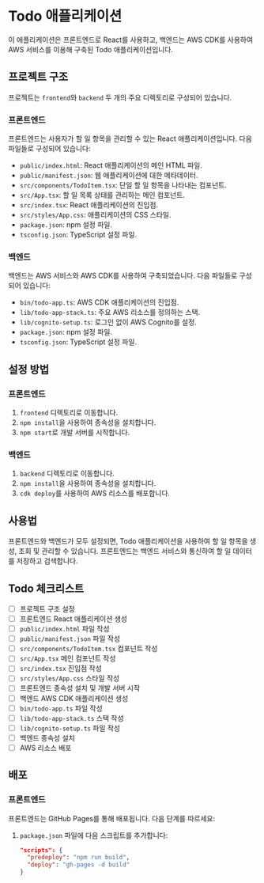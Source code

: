 # Todo 애플리케이션

이 애플리케이션은 프론트엔드로 React를 사용하고, 백엔드는 AWS CDK를 사용하여 AWS 서비스를 이용해 구축된 Todo 애플리케이션입니다.

## 프로젝트 구조

프로젝트는 `frontend`와 `backend` 두 개의 주요 디렉토리로 구성되어 있습니다.

### 프론트엔드

프론트엔드는 사용자가 할 일 항목을 관리할 수 있는 React 애플리케이션입니다. 다음 파일들로 구성되어 있습니다:

- `public/index.html`: React 애플리케이션의 메인 HTML 파일.
- `public/manifest.json`: 웹 애플리케이션에 대한 메타데이터.
- `src/components/TodoItem.tsx`: 단일 할 일 항목을 나타내는 컴포넌트.
- `src/App.tsx`: 할 일 목록 상태를 관리하는 메인 컴포넌트.
- `src/index.tsx`: React 애플리케이션의 진입점.
- `src/styles/App.css`: 애플리케이션의 CSS 스타일.
- `package.json`: npm 설정 파일.
- `tsconfig.json`: TypeScript 설정 파일.

### 백엔드

백엔드는 AWS 서비스와 AWS CDK를 사용하여 구축되었습니다. 다음 파일들로 구성되어 있습니다:

- `bin/todo-app.ts`: AWS CDK 애플리케이션의 진입점.
- `lib/todo-app-stack.ts`: 주요 AWS 리소스를 정의하는 스택.
- `lib/cognito-setup.ts`: 로그인 없이 AWS Cognito를 설정.
- `package.json`: npm 설정 파일.
- `tsconfig.json`: TypeScript 설정 파일.

## 설정 방법

### 프론트엔드

1. `frontend` 디렉토리로 이동합니다.
2. `npm install`을 사용하여 종속성을 설치합니다.
3. `npm start`로 개발 서버를 시작합니다.

### 백엔드

1. `backend` 디렉토리로 이동합니다.
2. `npm install`을 사용하여 종속성을 설치합니다.
3. `cdk deploy`를 사용하여 AWS 리소스를 배포합니다.

## 사용법

프론트엔드와 백엔드가 모두 설정되면, Todo 애플리케이션을 사용하여 할 일 항목을 생성, 조회 및 관리할 수 있습니다. 프론트엔드는 백엔드 서비스와 통신하여 할 일 데이터를 저장하고 검색합니다.

## Todo 체크리스트

- [ ] 프로젝트 구조 설정
- [ ] 프론트엔드 React 애플리케이션 생성
- [ ] `public/index.html` 파일 작성
- [ ] `public/manifest.json` 파일 작성
- [ ] `src/components/TodoItem.tsx` 컴포넌트 작성
- [ ] `src/App.tsx` 메인 컴포넌트 작성
- [ ] `src/index.tsx` 진입점 작성
- [ ] `src/styles/App.css` 스타일 작성
- [ ] 프론트엔드 종속성 설치 및 개발 서버 시작
- [ ] 백엔드 AWS CDK 애플리케이션 생성
- [ ] `bin/todo-app.ts` 파일 작성
- [ ] `lib/todo-app-stack.ts` 스택 작성
- [ ] `lib/cognito-setup.ts` 파일 작성
- [ ] 백엔드 종속성 설치
- [ ] AWS 리소스 배포

## 배포

### 프론트엔드

프론트엔드는 GitHub Pages를 통해 배포됩니다. 다음 단계를 따르세요:

1. `package.json` 파일에 다음 스크립트를 추가합니다:
   ```json
   "scripts": {
     "predeploy": "npm run build",
     "deploy": "gh-pages -d build"
   }